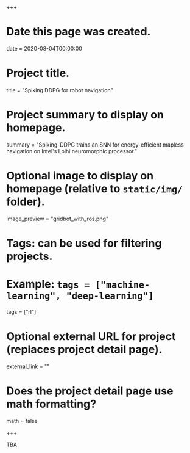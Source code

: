 +++
# Date this page was created.
date = 2020-08-04T00:00:00

# Project title.
title = "Spiking DDPG for robot navigation"

# Project summary to display on homepage.
summary = "Spiking-DDPG trains an SNN for energy-efficient mapless navigation on Intel's Loihi neuromorphic processor."

# Optional image to display on homepage (relative to `static/img/` folder).
image_preview = "gridbot_with_ros.png"

# Tags: can be used for filtering projects.
# Example: `tags = ["machine-learning", "deep-learning"]`
tags = ["rl"]

# Optional external URL for project (replaces project detail page).
external_link = ""

# Does the project detail page use math formatting?
math = false

+++

TBA


